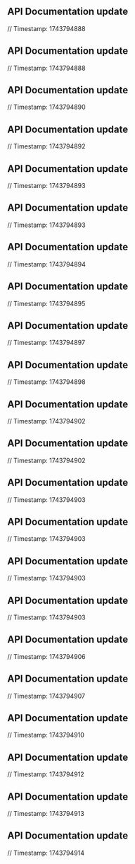 ## API Documentation update
// Timestamp: 1743794888
## API Documentation update
// Timestamp: 1743794888
## API Documentation update
// Timestamp: 1743794890
## API Documentation update
// Timestamp: 1743794892
## API Documentation update
// Timestamp: 1743794893
## API Documentation update
// Timestamp: 1743794893
## API Documentation update
// Timestamp: 1743794894
## API Documentation update
// Timestamp: 1743794895
## API Documentation update
// Timestamp: 1743794897
## API Documentation update
// Timestamp: 1743794898
## API Documentation update
// Timestamp: 1743794902
## API Documentation update
// Timestamp: 1743794902
## API Documentation update
// Timestamp: 1743794903
## API Documentation update
// Timestamp: 1743794903
## API Documentation update
// Timestamp: 1743794903
## API Documentation update
// Timestamp: 1743794903
## API Documentation update
// Timestamp: 1743794906
## API Documentation update
// Timestamp: 1743794907
## API Documentation update
// Timestamp: 1743794910
## API Documentation update
// Timestamp: 1743794912
## API Documentation update
// Timestamp: 1743794913
## API Documentation update
// Timestamp: 1743794914
